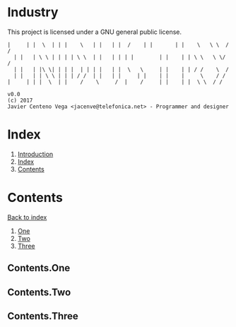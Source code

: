 # Industry<a name="Industry"></a>
This project is licensed under a GNU general public license.

```
|     | |  \  | | |    \   | |   | |  /    | |       | |    \   \ \  / /
  | |   | \ \ | | | | \ \  | |   | | | |        | |    | | \ \   \ \/ /
  | |   | |\ \| | | |  | | | |   | |  \   \     | |    | | / /    \  /
  | |   | | \ \ | | | / /  | |   | |     | |    | |    |     \    / /
|     | | |  \  | |    /    \     /  |    /     | |    | |  \ \  / /

v0.0
(c) 2017
Javier Centeno Vega <jacenve@telefonica.net> - Programmer and designer
```

# Index<a name="Index"></a>

1. [Introduction](#Industry)
2. [Index](#Index)
3. [Contents](#Contents)

# Contents<a name="Contents"></a>

[Back to index](#Index)
1. [One](#Contents.One)
2. [Two](#Contents.Two)
3. [Three](#Contents.Three)


## Contents.One<a name="Contents.One"></a>
## Contents.Two<a name="Contents.Two"></a>
## Contents.Three<a name="Contents.Three"></a>

